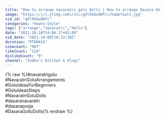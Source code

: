 ```yaml
---
title: "How to arrange navaratri golu dolls | How to arrange Dasara dolls  easily | Golu ideas for beginners"
image: "https:\/\/i.ytimg.com\/vi\/gVl9IAxOWTc\/hqdefault.jpg"
vid_id: "gVl9IAxOWTc"
categories: "Howto-Style"
tags: ["arrange","navaratri","dolls"]
date: "2021-10-10T14:06:17+03:00"
vid_date: "2021-10-08T10:33:10Z"
duration: "PT6M41S"
viewcount: "987"
likeCount: "124"
dislikeCount: "0"
channel: "Indhu's Kitchen & Vlogs"
---
```

{% raw %}#navaratrigolu <br />#NavaratriGoluArrangements<br />#GoluIdeasForBeginners<br />#GoluIdeasSteps<br />#NavaratriGoluDolls<br />#dasaranavaratri <br />#dasarapooja <br />#DasaraGolluDolls{% endraw %}
